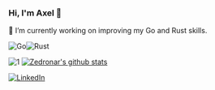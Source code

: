 

### Hi, I'm Axel 👋

 🔭 I’m currently working on improving my Go and Rust skills.

<img alt="Go" src="https://dg8krxphbh767.cloudfront.net/tracks/go.svg"><img alt="Rust" src="https://dg8krxphbh767.cloudfront.net/tracks/rust.svg">

![1](https://github-readme-stats.vercel.app/api/top-langs/?username=Zedronar&theme=blue-green) [![Zedronar's github stats](https://github-readme-stats.vercel.app/api?username=Zedronar&theme=blue-green)](https://github.com/Zedronar/github-readme-stats)


[![LinkedIn](https://img.shields.io/badge/LinkedIn-0077B5?style=for-the-badge&logo=linkedin&logoColor=white)](https://www.linkedin.com/in/axelprieto/)
